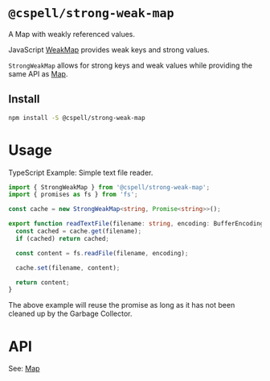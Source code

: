 # `@cspell/strong-weak-map`

A Map with weakly referenced values.

JavaScript [WeakMap](https://developer.mozilla.org/en-US/docs/Web/JavaScript/Reference/Global_Objects/WeakMap) provides weak keys and strong values.

`StrongWeakMap` allows for strong keys and weak values while providing the same API as [Map](https://developer.mozilla.org/en-US/docs/Web/JavaScript/Reference/Global_Objects/Map).

## Install

```sh
npm install -S @cspell/strong-weak-map
```

# Usage

TypeScript Example: Simple text file reader.

```ts
import { StrongWeakMap } from '@cspell/strong-weak-map';
import { promises as fs } from 'fs';

const cache = new StrongWeakMap<string, Promise<string>>();

export function readTextFile(filename: string, encoding: BufferEncoding = 'utf8'): Promise<string> {
  const cached = cache.get(filename);
  if (cached) return cached;

  const content = fs.readFile(filename, encoding);

  cache.set(filename, content);

  return content;
}
```

The above example will reuse the promise as long as it has not been cleaned up by the Garbage Collector.

# API

See: [Map](https://developer.mozilla.org/en-US/docs/Web/JavaScript/Reference/Global_Objects/Map)
